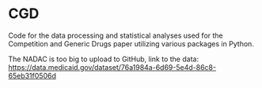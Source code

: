 # CGD
Code for the data processing and statistical analyses used for the Competition and Generic Drugs paper utilizing various packages in Python.

The NADAC is too big to upload to GitHub, link to the data: https://data.medicaid.gov/dataset/76a1984a-6d69-5e4d-86c8-65eb31f0506d
